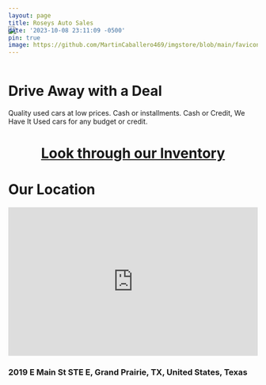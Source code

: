 ```yaml
---
layout: page
title: Roseys Auto Sales
date: '2023-10-08 23:11:09 -0500'
pin: true
image: https://github.com/MartinCaballero469/imgstore/blob/main/favicon-RASLLC-logo-2.png?raw=true
---
```

<img style="border:0; margin-top:-15%; margin-bottom:-15%;" src="https://github.com/MartinCaballero469/imgstore/blob/main/favicon-RASLLC-home-page.png?raw=true">

<h1 class="text-center">Drive Away with a Deal</h1>


<p class="text-center"> Quality used cars at low prices. Cash or installments.
Cash or Credit, We Have It Used cars for any budget or credit.
</p>

<h1 style="text-align: center;"><a href="/inventory" class="btn-outline-light btn btn-lg">Look through our Inventory</a></h1>

<h1 class="text-center">Our Location</h1>
<iframe src="https://www.google.com/maps/embed?pb=!1m18!1m12!1m3!1d3355.6424819644208!2d-96.97887842376153!3d32.748682785432635!2m3!1f0!2f0!3f0!3m2!1i1024!2i768!4f13.1!3m3!1m2!1s0x864e85e7d5e36573%3A0x4e148f068efd0fbe!2sRosey&#39;s%20Auto%20Sales%20LLC!5e0!3m2!1sen!2sus!4v1697069729396!5m2!1sen!2sus"  style="border:0; width:100%; height:300px;" allowfullscreen="" loading="lazy" referrerpolicy="no-referrer-when-downgrade"></iframe>
<h3 class="text-center">2019 E Main St STE E, Grand Prairie, TX, United States, Texas</h3>